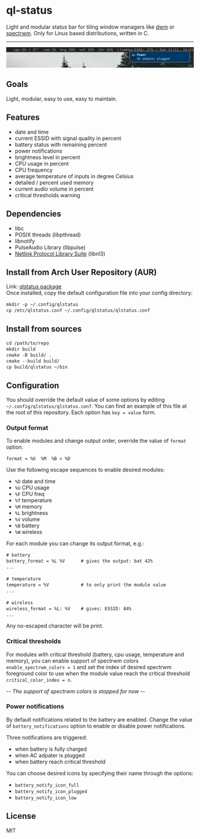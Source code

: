 # ql-status
Light and modular status bar for tiling window managers like [dwm](https://dwm.suckless.org/) or [spectrwm](https://github.com/conformal/spectrwm).
Only for Linux based distributions, written in C.

---
![alt text](https://raw.githubusercontent.com/qlem/qlstatus/master/screenshot.png)

## Goals
Light, modular, easy to use, easy to maintain.

## Features
- date and time
- current ESSID with signal quality in percent
- battery status with remaining percent
- power notifications
- brightness level in percent
- CPU usage in percent
- CPU frequency
- average temperature of inputs in degree Celsius
- detailed / percent used memory
- current audio volume in percent
- critical thresholds warning

## Dependencies
- libc
- POSIX threads (libpthread)
- libnotify
- PulseAudio Library (libpulse)
- [Netlink Protocol Library Suite](https://www.infradead.org/~tgr/libnl/) (libnl3)

## Install from Arch User Repository (AUR)
Link: [qlstatus package](https://aur.archlinux.org/packages/qlstatus/)  
Once installed, copy the default configuration file into your config directory:
```
mkdir -p ~/.config/qlstatus
cp /etc/qlstatus.conf ~/.config/qlstatus/qlstatus.conf
```

## Install from sources
```
cd /path/to/repo
mkdir build
cmake -B build/ .
cmake --build build/
cp build/qlstatus ~/bin
```

## Configuration
You should override the default value of some options by editing `~/.config/qlstatus/qlstatus.conf`.
You can find an example of this file at the root of this repository. Each option has `key = value` form.

### Output format
To enable modules and change output order, override the value of `format` option.
```
format = %U  %M  %B < %D
```

Use the following escape sequences to enable desired modules:
- `%D` date and time
- `%U` CPU usage
- `%F` CPU freq
- `%T` temperature
- `%M` memory
- `%L` brightness
- `%V` volume
- `%B` battery
- `%W` wireless

For each module you can change its output format, e.g.:
```
# battery
battery_format = %L %V      # gives the output: bat 42%
...

# temperature
temperature = %V            # to only print the module value
...

# wireless
wireless_format = %L: %V    # gives: ESSID: 84%
...
```

Any no-escaped character will be print.

### Critical thresholds
For modules with critical threshold (battery, cpu usage, temperature and memory), you can enable support of 
spectrwm colors `enable_spectrwm_colors = 1` and set the index of desired spectrwm foreground color to use 
when the module value reach the critical threshold `critical_color_index = n`.

*-- The support of spectrwm colors is stopped for now --*

### Power notifications
By default notifications related to the battery are enabled. Change the value of `battery_notifications` option 
to enable or disable power notifications.

Three notifications are triggered:
- when battery is fully charged
- when AC adpater is plugged
- when battery reach critical threshold

You can choose desired icons by specifying their name through the options:
- `battery_notify_icon_full`
- `battery_notify_icon_plugged`
- `battery_notify_icon_low`

## License
MIT
